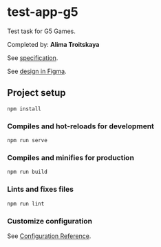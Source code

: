 # test-app-g5

Test task for G5 Games. 

Completed by: **Alima Troitskaya**

See [specification](https://www.dropbox.com/s/t5glsusl2y9hnea/%D0%A2%D0%B5%D1%81%D1%82%D0%BE%D0%B2%D0%BE%D0%B5%20%D0%B7%D0%B0%D0%B4%D0%B0%D0%BD%D0%B8%D0%B5%20Web%20Front-end%20Programmer%20%28vue%20js%29.pdf?dl=0).

See [design in Figma](https://www.figma.com/file/xPhKp1Wn8UTDnPyW37esDT/%D0%A2%D0%B5%D1%81%D1%82%D0%BE%D0%B2%D0%BE%D0%B5-%D0%B7%D0%B0%D0%B4%D0%B0%D0%BD%D0%B8%D0%B5%2C-%D0%BF%D0%BE%D0%B7%D0%B8%D1%86%D0%B8%D1%8F-Frontend-Developer?node-id=2%3A355&t=v3klFYV8g4o5vJmT-0).

## Project setup
```
npm install
```

### Compiles and hot-reloads for development
```
npm run serve
```

### Compiles and minifies for production
```
npm run build
```

### Lints and fixes files
```
npm run lint
```

### Customize configuration
See [Configuration Reference](https://cli.vuejs.org/config/).
